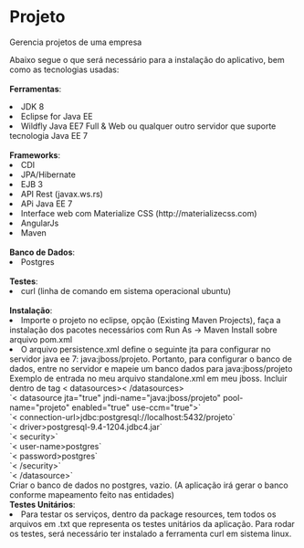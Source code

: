 # Projeto
Gerencia projetos de uma empresa

Abaixo segue o que será necessário para a instalação do aplicativo, bem como as tecnologias usadas:
<br/> <br/>
<b>Ferramentas</b>:
<li>JDK 8</li>
<li>Eclipse for Java EE</li> 
<li>Wildfly Java EE7 Full & Web ou qualquer outro servidor que suporte tecnologia Java EE 7</li> 
<br/>
<b>Frameworks</b>:
<li>CDI</li> 
<li>JPA/Hibernate</li> 
<li>EJB 3</li> 
<li>API Rest (javax.ws.rs)</li> 
<li>APi Java EE 7 </li> 
<li>Interface web com Materialize CSS (http://materializecss.com) </li> 
<li>AngularJs</li> 
<li>Maven</li> 
<br/>
<b>Banco de Dados</b>:
<li>Postgres</li> 
<br/>
<b>Testes</b>:
<li>curl (linha de comando em sistema operacional ubuntu)</li> 
<br/>
<b>Instalação</b>:
 <li>Importe o projeto no eclipse, opção (Existing Maven Projects), faça a instalação dos pacotes necessários com Run As -> Maven Install sobre arquivo pom.xml</li>
 <li>O arquivo persistence.xml define o seguinte jta para configurar no servidor java ee 7: java:jboss/projeto. Portanto, para configurar o banco de dados, entre no servidor e mapeie um banco dados para java:jboss/projeto<br/>
Exemplo de entrada no meu arquivo standalone.xml em meu jboss. Incluir dentro de tag < datasources>< /datasources><br/>
`< datasource jta="true" jndi-name="java:jboss/projeto" pool-name="projeto" enabled="true" use-ccm="true">`<br/>
`< connection-url>jdbc:postgresql://localhost:5432/projeto</connection-url>`<br/>
`< driver>postgresql-9.4-1204.jdbc4.jar</driver>`<br/>
`< security>`<br/>
`< user-name>postgres</user-name>`<br/>
`< password>postgres</password>`<br/>
`< /security>`<br/>
`< /datasource>`<br/>
Criar o banco de dados no postgres, vazio. (A aplicação irá gerar o banco conforme mapeamento feito nas entidades)
</li>
<b>Testes Unitários</b>:
 <li>Para testar os serviços, dentro da package resources, tem todos os arquivos em .txt que representa os testes unitários da aplicação. Para rodar os testes, será necessário ter instalado a ferramenta curl em sistema linux.</li>

